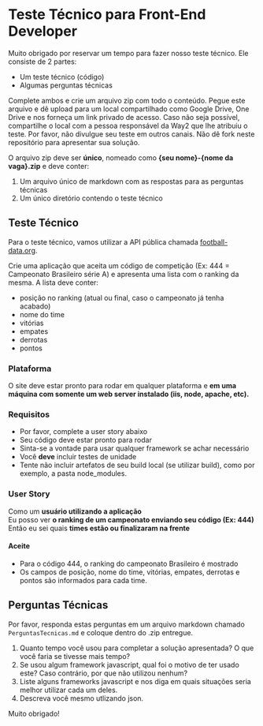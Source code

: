 # Teste Técnico para Front-End Developer

Muito obrigado por reservar um tempo para fazer nosso teste técnico. Ele consiste de 2 partes:

 - Um teste técnico (código)
 - Algumas perguntas técnicas
 
Complete ambos e crie um arquivo zip com todo o conteúdo. Pegue este arquivo e dê upload para um local compartilhado como Google Drive, One Drive e nos forneça um link privado de acesso. Caso não seja possível, compartilhe o local com a pessoa responsável da Way2 que lhe atribuiu o teste. Por favor, não divulgue seu teste em outros canais. Não dê fork neste repositório para apresentar sua solução.

O arquivo zip deve ser **único**, nomeado como **{seu nome}-{nome da vaga}.zip** e deve conter:

1. Um arquivo único de markdown com as respostas para as perguntas técnicas
2. Um único diretório contendo o teste técnico

## Teste Técnico

Para o teste técnico, vamos utilizar a API pública chamada <a href="https://www.football-data.org" target="_blank">football-data.org</a>.

Crie uma aplicação que aceita um código de competição (Ex: 444 = Campeonato Brasileiro série A) e apresenta uma lista com o ranking da mesma. A lista deve conter:

- posição no ranking (atual ou final, caso o campeonato já tenha acabado)
- nome do time
- vitórias
- empates
- derrotas
- pontos

### Plataforma

O site deve estar pronto para rodar em qualquer plataforma e **em uma máquina com somente um web server instalado (iis, node, apache, etc).**

### Requisitos

- Por favor, complete a user story abaixo
- Seu código deve estar pronto para rodar
- Sinta-se a vontade para usar qualquer framework se achar necessário
- Você **deve** incluir testes de unidade
- Tente não incluir artefatos de seu build local (se utilizar build), como por exemplo, a pasta node_modules.

### User Story

 Como um **usuário utilizando a aplicação** <br />
 Eu posso ver **o ranking de um campeonato enviando seu código (Ex: 444)**<br />
 Então eu sei quais **times estão ou finalizaram na frente**<br />

#### Aceite
- Para o código 444, o ranking do campeonato Brasileiro é mostrado
- Os campos de posição, nome do time, vitórias, empates, derrotas e pontos são informados para cada time.

## Perguntas Técnicas

Por favor, responda estas perguntas em um arquivo markdown chamado `PerguntasTecnicas.md` e coloque dentro do .zip entregue.

1. Quanto tempo você usou para completar a solução apresentada? O que você faria se tivesse mais tempo?
2. Se usou algum framework javascript, qual foi o motivo de ter usado este? Caso contrário, por que não utilizou nenhum?
3. Liste alguns frameworks javascript e nos diga em quais situações seria melhor utilizar cada um deles.
4. Descreva você mesmo utlizando json.

Muito obrigado!
